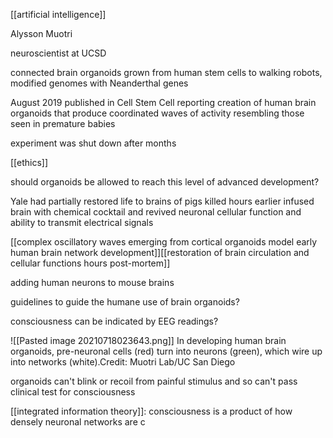 [[artificial intelligence]]

Alysson Muotri

neuroscientist at UCSD

connected brain organoids grown from human stem cells to walking robots, modified genomes with Neanderthal genes

August 2019 published in Cell Stem Cell reporting creation of human brain organoids that produce coordinated waves of activity resembling those seen in premature babies

experiment was shut down after months

[[ethics]]

should organoids be allowed to reach this level of advanced development?

Yale had partially restored life to brains of pigs killed hours earlier
infused brain with chemical cocktail and revived neuronal cellular function and ability to transmit electrical signals

[[complex oscillatory waves emerging from cortical organoids model early human brain network development]][[restoration of brain circulation and cellular functions hours post-mortem]]

adding human neurons to mouse brains

guidelines to guide the humane use of brain organoids?


consciousness can be indicated by EEG readings?

![[Pasted image 20210718023643.png]]
In developing human brain organoids, pre-neuronal cells (red) turn into neurons (green), which wire up into networks (white).Credit: Muotri Lab/UC San Diego

organoids can't blink or recoil from painful stimulus and so can't pass clinical test for consciousness

[[integrated information theory]]: consciousness is a product of how densely neuronal networks are c